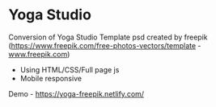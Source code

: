 # Yoga Studio
Conversion of Yoga Studio Template psd created by freepik (https://www.freepik.com/free-photos-vectors/template - www.freepik.com) 
- Using HTML/CSS/Full page js
- Mobile responsive

Demo - https://yoga-freepik.netlify.com/
